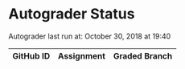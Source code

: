 # Autograder Status
Autograder last run at: October 30, 2018 at 19:40

| GitHub ID | Assignment | Graded Branch |
|-----------|------------|---------------|
